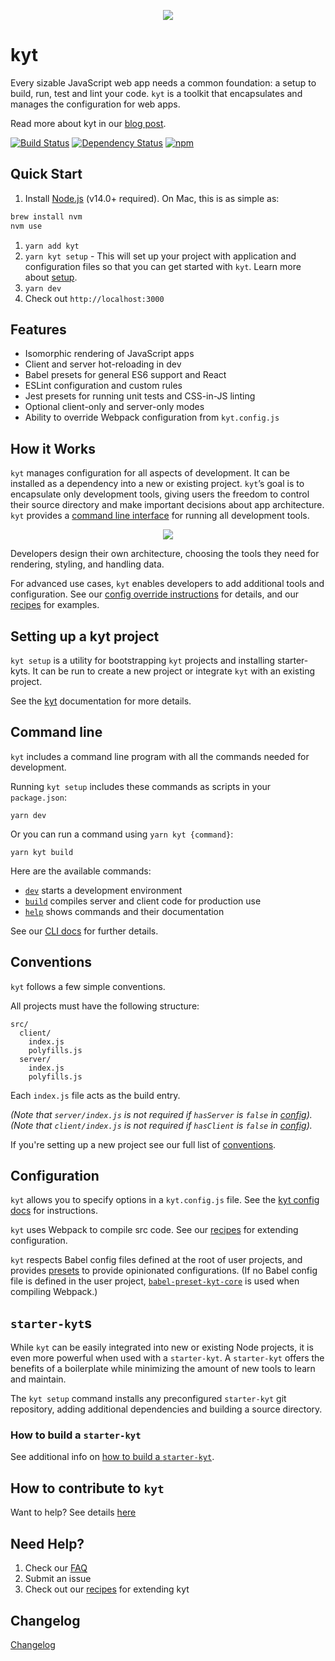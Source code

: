 <p align="center"><img src="/images/kyt-logo-large.png"></p>

# kyt

Every sizable JavaScript web app needs a common foundation: a setup to build, run, test and lint your code. `kyt` is a toolkit that encapsulates and manages the configuration for web apps.

Read more about kyt in our [blog post](http://open.blogs.nytimes.com/2016/09/13/introducing-kyt-our-web-app-configuration-toolkit/).

[![Build Status](https://travis-ci.org/nytimes/kyt.svg?branch=main)](https://travis-ci.org/nytimes/kyt) [![Dependency Status](https://david-dm.org/NYTimes/kyt.svg)](https://david-dm.org/NYTimes/kyt) [![npm](https://img.shields.io/npm/v/kyt.svg)](https://www.npmjs.com/package/kyt)

## Quick Start

1. Install [Node.js](https://nodejs.org/) (v14.0+ required). On Mac, this is as simple as:

```sh
brew install nvm
nvm use
```

1. `yarn add kyt`
1. `yarn kyt setup` - This will set up your project with application and configuration files so that you can get started with `kyt`. Learn more about [setup](/packages/kyt-core/README.md).
1. `yarn dev`
1. Check out `http://localhost:3000`

## Features

- Isomorphic rendering of JavaScript apps
- Client and server hot-reloading in dev
- Babel presets for general ES6 support and React
- ESLint configuration and custom rules
- Jest presets for running unit tests and CSS-in-JS linting
- Optional client-only and server-only modes
- Ability to override Webpack configuration from `kyt.config.js`

## How it Works

`kyt` manages configuration for all aspects of development. It can be installed as a dependency into a new or existing project. `kyt`’s goal is to encapsulate only development tools, giving users the freedom to control their source directory and make important decisions about app architecture. `kyt` provides a [command line interface](/docs/commands.md) for running all development tools.

<p align="center"><img src="/images/kyt-diagram.png"></p>

Developers design their own architecture, choosing the tools they need for rendering, styling, and handling data.

For advanced use cases, `kyt` enables developers to add additional tools and configuration.
See our [config override instructions](/docs/kytConfig.md#modifywebpackconfig) for details, and our [recipes](/docs/Recipes.md) for examples.

## Setting up a kyt project

`kyt setup` is a utility for bootstrapping `kyt` projects and installing starter-kyts. It can be run to create a new project or integrate `kyt` with an existing project.

See the [kyt](/packages/kyt-core/README.md) documentation for more details.

## Command line

`kyt` includes a command line program with all the commands needed for development.

Running `kyt setup` includes these commands as scripts in your `package.json`:

```
yarn dev
```

Or you can run a command using `yarn kyt {command}`:

```
yarn kyt build
```

Here are the available commands:

- [`dev`](/docs/commands.md#dev) starts a development environment
- [`build`](/docs/commands.md#build) compiles server and client code for production use
- [`help`](/docs/commands.md#help) shows commands and their documentation

See our [CLI docs](/docs/commands.md) for further details.

## Conventions

`kyt` follows a few simple conventions.

All projects must have the following structure:

```
src/
  client/
    index.js
    polyfills.js
  server/
    index.js
    polyfills.js
```

Each `index.js` file acts as the build entry.

_(Note that `server/index.js` is not required if `hasServer` is `false` in [config](#configuration))._
_(Note that `client/index.js` is not required if `hasClient` is `false` in [config](#configuration))._

If you're setting up a new project see our full list of [conventions](/docs/conventions.md).

## Configuration

`kyt` allows you to specify options in a `kyt.config.js` file.
See the [kyt config docs](/docs/kytConfig.md) for instructions.

`kyt` uses Webpack to compile src code.
See our [recipes](/docs/Recipes.md) for extending configuration.

`kyt` respects Babel config files defined at the root of user projects, and provides [presets](/packages/babel-preset-kyt-react) to provide opinionated configurations. (If no Babel config file is defined in the user project, [`babel-preset-kyt-core`](https://www.npmjs.com/package/babel-preset-kyt-core) is used when compiling Webpack.)

## `starter-kyt`s

While `kyt` can be easily integrated into new or existing Node projects, it is even more powerful when used with a `starter-kyt`. A `starter-kyt` offers the benefits of a boilerplate while minimizing the amount of new tools to learn and maintain.

The `kyt setup` command installs any preconfigured `starter-kyt` git repository, adding additional dependencies and building a source directory.

### How to build a `starter-kyt`

See additional info on [how to build a `starter-kyt`](/docs/Starterkyts.md).

## How to contribute to `kyt`

Want to help? See details [here](/CONTRIBUTING.md)

## Need Help?

1. Check our [FAQ](/docs/FAQ.md)
2. Submit an issue
3. Check out our [recipes](/docs/Recipes.md) for extending kyt

## Changelog

[Changelog](/CHANGELOG.md)
